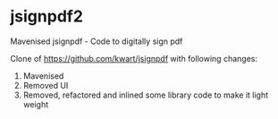 # jsignpdf2
Mavenised jsignpdf - Code to digitally sign pdf

Clone of https://github.com/kwart/jsignpdf with following changes:
   1. Mavenised
   2. Removed UI 
   3. Removed, refactored and inlined some library code to make it light weight
